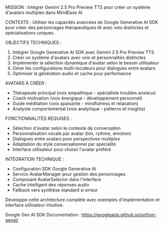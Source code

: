 MISSION : Intégrer Gemini 2.5 Pro Preview TTS pour créer un système d'avatars multiples dans MindEase AI

CONTEXTE : Utiliser les capacités avancées de Google Generative AI SDK pour créer des personnages thérapeutiques IA avec voix distinctes et spécialisations uniques.

OBJECTIFS TECHNIQUES :
1. Intégrer Google Generative AI SDK avec Gemini 2.5 Pro Preview TTS
2. Créer un système d'avatars avec voix et personnalités distinctes
3. Implémenter la sélection dynamique d'avatar selon le besoin utilisateur
4. Gérer les configurations multi-locuteurs pour dialogues entre avatars
5. Optimiser la génération audio et cache pour performance

AVATARS À CRÉER :
- Thérapeute principal (voix empathique - spécialiste troubles anxieux)
- Coach motivation (voix énergique - développement personnel) 
- Guide méditation (voix apaisante - mindfulness et relaxation)
- Analyste comportemental (voix analytique - patterns et insights)

FONCTIONNALITÉS REQUISES :
- Sélection d'avatar selon le contexte de conversation
- Personnalisation vocale par avatar (ton, rythme, émotion)
- Dialogues entre avatars pour perspectives multiples
- Adaptation du style conversationnel par spécialité
- Interface utilisateur pour choisir l'avatar préféré

INTÉGRATION TECHNIQUE :
- Configuration SDK Google Generative AI
- Service AvatarManager pour gestion des personnages
- Composant AvatarSelector dans l'interface
- Cache intelligent des réponses audio
- Fallback vers synthèse standard si erreur

Développe cette architecture complète avec exemples d'implémentation et interface utilisateur intuitive.

Google Gen AI SDK Documentation : https://googleapis.github.io/python-genai/

